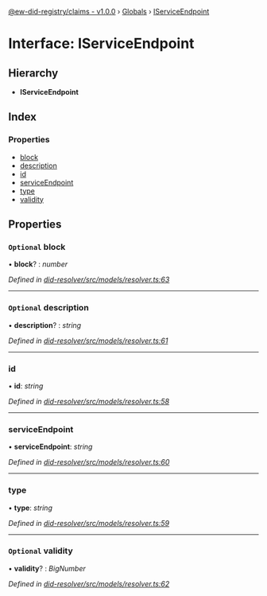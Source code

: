 [@ew-did-registry/claims - v1.0.0](../README.md) › [Globals](../globals.md) › [IServiceEndpoint](iserviceendpoint.md)

# Interface: IServiceEndpoint

## Hierarchy

* **IServiceEndpoint**

## Index

### Properties

* [block](iserviceendpoint.md#optional-block)
* [description](iserviceendpoint.md#optional-description)
* [id](iserviceendpoint.md#id)
* [serviceEndpoint](iserviceendpoint.md#serviceendpoint)
* [type](iserviceendpoint.md#type)
* [validity](iserviceendpoint.md#optional-validity)

## Properties

### `Optional` block

• **block**? : *number*

*Defined in [did-resolver/src/models/resolver.ts:63](https://github.com/energywebfoundation/ew-did-registry/blob/bf1f4a6/packages/did-resolver/src/models/resolver.ts#L63)*

___

### `Optional` description

• **description**? : *string*

*Defined in [did-resolver/src/models/resolver.ts:61](https://github.com/energywebfoundation/ew-did-registry/blob/bf1f4a6/packages/did-resolver/src/models/resolver.ts#L61)*

___

###  id

• **id**: *string*

*Defined in [did-resolver/src/models/resolver.ts:58](https://github.com/energywebfoundation/ew-did-registry/blob/bf1f4a6/packages/did-resolver/src/models/resolver.ts#L58)*

___

###  serviceEndpoint

• **serviceEndpoint**: *string*

*Defined in [did-resolver/src/models/resolver.ts:60](https://github.com/energywebfoundation/ew-did-registry/blob/bf1f4a6/packages/did-resolver/src/models/resolver.ts#L60)*

___

###  type

• **type**: *string*

*Defined in [did-resolver/src/models/resolver.ts:59](https://github.com/energywebfoundation/ew-did-registry/blob/bf1f4a6/packages/did-resolver/src/models/resolver.ts#L59)*

___

### `Optional` validity

• **validity**? : *BigNumber*

*Defined in [did-resolver/src/models/resolver.ts:62](https://github.com/energywebfoundation/ew-did-registry/blob/bf1f4a6/packages/did-resolver/src/models/resolver.ts#L62)*
